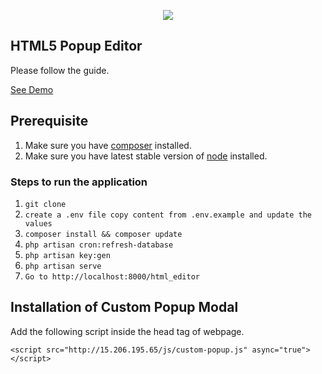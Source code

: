 <p align="center"><img src="https://laravel.com/assets/img/components/logo-laravel.svg"></p>

## HTML5 Popup Editor

Please follow the guide.

[See Demo](http://15.206.195.65/html_editor)

## Prerequisite

1. Make sure you have [composer](https://getcomposer.org/download/) installed.
2. Make sure you have latest stable version of [node](https://nodejs.org/en/download/) installed.

### Steps to run the application

1. `git clone`
2. `create a .env file copy content from .env.example and update the values`
3. `composer install && composer update`
4. `php artisan cron:refresh-database`
5. `php artisan key:gen`
6. `php artisan serve`
7. `Go to http://localhost:8000/html_editor`


## Installation of Custom Popup Modal

Add the following script inside the head tag of webpage.

```    
<script src="http://15.206.195.65/js/custom-popup.js" async="true"></script>

```


